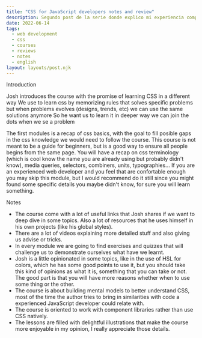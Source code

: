 ```yaml
---
title: "CSS for JavaScript developers notes and review"
description: Segundo post de la serie donde explico mi experiencia comprando un inmueble
date: 2022-06-14
tags:
  - web development
  - css
  - courses
  - reviews
  - notes
  - english
layout: layouts/post.njk
---
```


Introduction

Josh introduces the course with the promise of learning CSS in a different way
We use to learn css by memorizing rules that solves specific problems but when problems evolves (designs, trends, etc) we can use the same solutions anymore
So he want us to learn it in deeper way we can join the dots when we se a problem

The first modules is a recap of css basics, with the goal to fill posible gaps in the css knowledge we would need to follow the course. This course is not
meant to be a guide for beginners, but is a good way to ensure all people begins from the same page. You will have a recap on css terminology (which is cool know the name you are already using but probably didn't know), media queries, selectors, combiners, units, typographies...
If you are an experienced web developer and you feel that are confortable enough you may skip this module, but I would recommend do it still since you might found
some specific details you maybe didn't know, for sure you will learn something.

Notes

- The course come with a lot of useful links that Josh shares if we want to deep dive in some topics. Also a lot of resources that he uses himself in his own projects (like his global styles).
- There are a lot of videos explaining more detailed stuff and also giving us advise or tricks.
- In every module we are going to find exercises and quizzes that will challenge us to demonstrate ourselves what have we learnt.
- Josh is a little opinionated in some topics, like in the use of HSL for colors, which he has some good points to use it, but you should take this kind of opinions as what it is, something that you can take or not. The good part is that you will have more reasons whether when to use some thing or the other.
- The course is about building mental models to better understand CSS, most of the time the author tries to bring in similarities with code a experienced JavaScript developer could relate with.
- The course is oriented to work with component libraries rather than use CSS natively.
- The lessons are filled with delightful illustrations that make the course more enjoyable in my opinion, I really appreciate those details.

